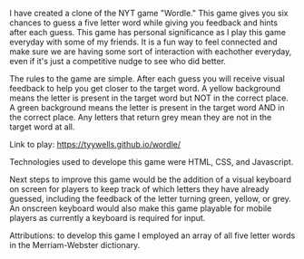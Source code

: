 I have created a clone of the NYT game "Wordle." This game gives you six chances to guess a five letter word while giving you feedback and hints after each guess.
This game has personal significance as I play this game everyday with some of my friends. It is a fun way to feel connected and make sure we are having some sort of interaction
with eachother everyday, even if it's just a competitive nudge to see who did better.

The rules to the game are simple. After each guess you will receive visual feedback to help you get closer to the target word.
A yellow background means the letter is present in the target word but NOT in the correct place.
A green background means the letter is present in the target word AND in the correct place.
Any letters that return grey mean they are not in the target word at all.

Link to play: https://tyywells.github.io/wordle/

Technologies used to develope this game were HTML, CSS, and Javascript.

Next steps to improve this game would be the addition of a visual keyboard on screen for players to keep track of which letters they have already guessed, including the feedback
of the letter turning green, yellow, or grey. An onscreen keyboard would also make this game playable for mobile players as currently a keyboard is required for input.

Attributions: to develop this game I employed an array of all five letter words in the Merriam-Webster dictionary.
